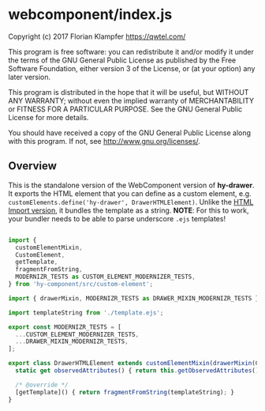 # webcomponent/index.js
Copyright (c) 2017 Florian Klampfer <https://qwtel.com/>

This program is free software: you can redistribute it and/or modify
it under the terms of the GNU General Public License as published by
the Free Software Foundation, either version 3 of the License, or
(at your option) any later version.

This program is distributed in the hope that it will be useful,
but WITHOUT ANY WARRANTY; without even the implied warranty of
MERCHANTABILITY or FITNESS FOR A PARTICULAR PURPOSE.  See the
GNU General Public License for more details.

You should have received a copy of the GNU General Public License
along with this program.  If not, see <http://www.gnu.org/licenses/>.

## Overview
This is the standalone version of the WebComponent version of **hy-drawer**.
It exports the HTML element that you can define as a custom element, e.g.
`customElements.define('hy-drawer', DrawerHTMLElement)`.
Unlike the [HTML Import version](html-import.md), it bundles the template as a string.
**NOTE**: For this to work, your bundler needs to be able to parse underscore `.ejs` templates!


```js

import {
  customElementMixin,
  CustomElement,
  getTemplate,
  fragmentFromString,
  MODERNIZR_TESTS as CUSTOM_ELEMENT_MODERNIZER_TESTS,
} from 'hy-component/src/custom-element';

import { drawerMixin, MODERNIZR_TESTS as DRAWER_MIXIN_MODERNIZR_TESTS } from '../mixin';

import templateString from './template.ejs';

export const MODERNIZR_TESTS = [
  ...CUSTOM_ELEMENT_MODERNIZER_TESTS,
  ...DRAWER_MIXIN_MODERNIZR_TESTS,
];

export class DrawerHTMLElement extends customElementMixin(drawerMixin(CustomElement)) {
  static get observedAttributes() { return this.getObservedAttributes(); }

  /* @override */
  [getTemplate]() { return fragmentFromString(templateString); }
}
```


